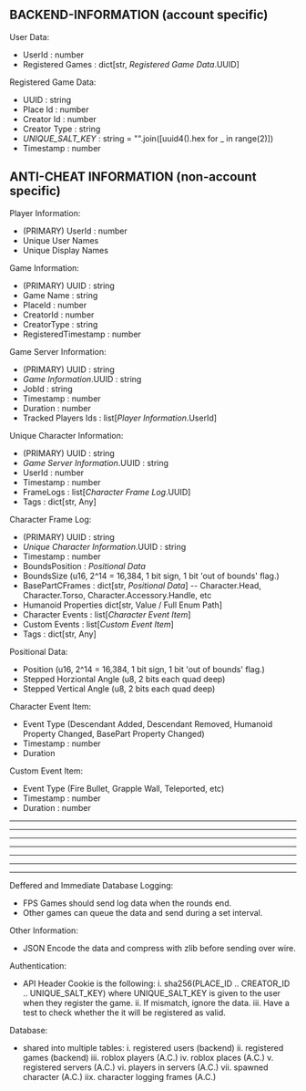 
## BACKEND-INFORMATION (account specific)

User Data:
- UserId : number
- Registered Games : dict[str, *Registered Game Data*.UUID]

Registered Game Data:
- UUID : string
- Place Id : number
- Creator Id : number
- Creator Type : string
- *UNIQUE_SALT_KEY* : string = "".join([uuid4().hex for _ in range(2)])
- Timestamp : number

## ANTI-CHEAT INFORMATION (non-account specific)

Player Information:
- (PRIMARY) UserId : number
- Unique User Names
- Unique Display Names

Game Information:
- (PRIMARY) UUID : string
- Game Name : string
- PlaceId : number
- CreatorId : number
- CreatorType : string
- RegisteredTimestamp : number

Game Server Information:
- (PRIMARY) UUID : string
- *Game Information*.UUID : string
- JobId : string
- Timestamp : number
- Duration : number
- Tracked Players Ids : list[*Player Information*.UserId]

Unique Character Information:
- (PRIMARY) UUID : string
- *Game Server Information*.UUID : string
- UserId : number
- Timestamp : number
- FrameLogs : list[*Character Frame Log*.UUID]
- Tags : dict[str, Any]

Character Frame Log:
- (PRIMARY) UUID : string
- *Unique Character Information*.UUID : string
- Timestamp : number
- BoundsPosition : *Positional Data*
- BoundsSize (u16, 2^14 = 16,384, 1 bit sign, 1 bit 'out of bounds' flag.)
- BasePartCFrames : dict[str, *Positional Data*] -- Character.Head, Character.Torso, Character.Accessory.Handle, etc
- Humanoid Properties dict[str, Value / Full Enum Path]
- Character Events : list[*Character Event Item*]
- Custom Events : list[*Custom Event Item*]
- Tags : dict[str, Any]

Positional Data:
- Position                 (u16, 2^14 = 16,384, 1 bit sign, 1 bit 'out of bounds' flag.)
- Stepped Horziontal Angle (u8, 2 bits each quad deep)
- Stepped Vertical Angle   (u8, 2 bits each quad deep)

Character Event Item:
- Event Type (Descendant Added, Descendant Removed, Humanoid Property Changed, BasePart Property Changed)
- Timestamp : number
- Duration

Custom Event Item:
- Event Type (Fire Bullet, Grapple Wall, Teleported, etc)
- Timestamp : number
- Duration : number

--------------------------------------------------------------------------------------------
--------------------------------------------------------------------------------------------
--------------------------------------------------------------------------------------------
--------------------------------------------------------------------------------------------
--------------------------------------------------------------------------------------------
--------------------------------------------------------------------------------------------
--------------------------------------------------------------------------------------------

Deffered and Immediate Database Logging:
- FPS Games should send log data when the rounds end.
- Other games can queue the data and send during a set interval.

Other Information:
- JSON Encode the data and compress with zlib before sending over wire.

Authentication:
- API Header Cookie is the following:
i. sha256(PLACE_ID .. CREATOR_ID .. UNIQUE_SALT_KEY) where UNIQUE_SALT_KEY is given to the user when they register the game.
ii. If mismatch, ignore the data.
iii. Have a test to check whether the it will be registered as valid.

Database:
- shared into multiple tables:
	i. registered users (backend)
	ii. registered games (backend)
	iii. roblox players (A.C.)
	iv. roblox places (A.C.)
	v. registered servers (A.C.)
	vi. players in servers (A.C.)
	vii. spawned character (A.C.)
	iix. character logging frames (A.C.)
